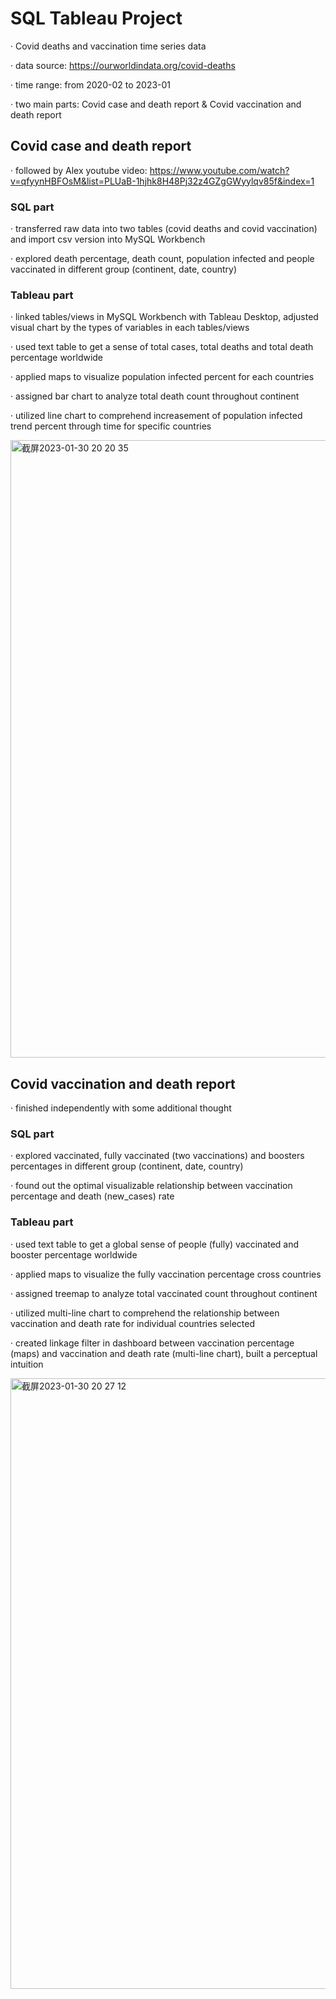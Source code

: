 # SQL Tableau Project
· Covid deaths and vaccination time series data 

· data source: https://ourworldindata.org/covid-deaths

· time range: from 2020-02 to 2023-01

· two main parts: Covid case and death report & Covid vaccination and death report

## Covid case and death report 

· followed by Alex youtube video: https://www.youtube.com/watch?v=qfyynHBFOsM&list=PLUaB-1hjhk8H48Pj32z4GZgGWyylqv85f&index=1

### SQL part

· transferred raw data into two tables (covid deaths and covid vaccination) and import csv version into MySQL Workbench

· explored death percentage, death count, population infected and people vaccinated in different group (continent, date, country)

### Tableau part

· linked tables/views in MySQL Workbench with Tableau Desktop, adjusted visual chart by the types of variables in each tables/views

· used text table to get a sense of total cases, total deaths and total death percentage worldwide

· applied maps to visualize population infected percent for each countries

· assigned bar chart to analyze total death count throughout continent

· utilized line chart to comprehend increasement of population infected trend percent through time for specific countries

<img width="988" alt="截屏2023-01-30 20 20 35" src="https://user-images.githubusercontent.com/112505253/215634793-29461058-438b-4f50-b6b0-6d8267405c61.png">

## Covid vaccination and death report 

· finished independently with some additional thought

### SQL part

· explored vaccinated, fully vaccinated (two vaccinations) and boosters percentages in different group (continent, date, country)

· found out the optimal visualizable relationship between vaccination percentage and death (new_cases) rate

### Tableau part

· used text table to get a global sense of people (fully) vaccinated and booster percentage worldwide

· applied maps to visualize the fully vaccination percentage cross countries

· assigned treemap to analyze total vaccinated count throughout continent

· utilized multi-line chart to comprehend the relationship between vaccination and death rate for individual countries selected

· created linkage filter in dashboard between vaccination percentage (maps) and vaccination and death rate (multi-line chart), built a perceptual intuition

<img width="977" alt="截屏2023-01-30 20 27 12" src="https://user-images.githubusercontent.com/112505253/215635769-984b872b-15d1-4f62-bcd9-c9ee9340c45e.png">
